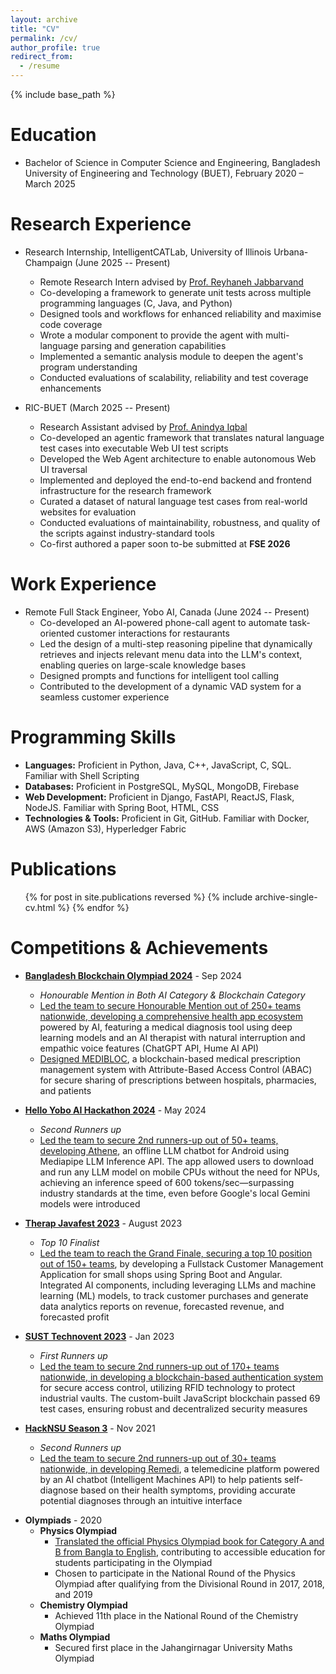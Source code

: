 ```yaml
---
layout: archive
title: "CV"
permalink: /cv/
author_profile: true
redirect_from:
  - /resume
---
```


{% include base_path %}

Education
======
* Bachelor of Science in Computer Science and Engineering, Bangladesh University of Engineering and Technology (BUET), February 2020 – March 2025

Research Experience
======
* Research Internship, IntelligentCATLab, University of Illinois Urbana-Champaign (June 2025 -- Present)
  * Remote Research Intern advised by [Prof. Reyhaneh Jabbarvand](https://reyhaneh.cs.illinois.edu/)
  * Co-developing a framework to generate unit tests across multiple programming languages (C, Java, and Python)
  * Designed tools and workflows for enhanced reliability and maximise code coverage
  * Wrote a modular component to provide the agent with multi-language parsing and generation capabilities
  * Implemented a semantic analysis module to deepen the agent's program understanding
  * Conducted evaluations of scalability, reliability and test coverage enhancements

* RIC-BUET (March 2025 -- Present)
  * Research Assistant advised by [Prof. Anindya Iqbal](https://scholar.google.com/citations?user=jAuiNFgAAAAJ&hl=en)
  * Co-developed an agentic framework that translates natural language test cases into executable Web UI test scripts
  * Developed the Web Agent architecture to enable autonomous Web UI traversal
  * Implemented and deployed the end-to-end backend and frontend infrastructure for the research framework
  * Curated a dataset of natural language test cases from real-world websites for evaluation
  * Conducted evaluations of maintainability, robustness, and quality  of the scripts against industry-standard tools
  * Co-first authored a paper soon to-be submitted at **FSE 2026**

Work Experience
======
* Remote Full Stack Engineer, Yobo AI, Canada (June 2024 -- Present)
  * Co-developed an AI-powered phone-call agent to automate task-oriented customer interactions for restaurants
  * Led the design of a multi-step reasoning pipeline that dynamically retrieves and injects relevant menu data into the LLM's context, enabling queries on large-scale knowledge bases
  * Designed prompts and functions for intelligent tool calling
  * Contributed to the development of a dynamic VAD system for a seamless customer experience
  
Programming Skills
======
* **Languages:** Proficient in Python, Java, C++, JavaScript, C, SQL. Familiar with Shell Scripting
* **Databases:** Proficient in PostgreSQL, MySQL, MongoDB, Firebase
* **Web Development:** Proficient in Django, FastAPI, ReactJS, Flask, NodeJS. Familiar with Spring Boot, HTML, CSS
* **Technologies & Tools:** Proficient in Git, GitHub. Familiar with Docker, AWS (Amazon S3), Hyperledger Fabric

Publications
======
  <ul>{% for post in site.publications reversed %}
    {% include archive-single-cv.html %}
  {% endfor %}</ul>

Competitions & Achievements
======

* **[Bangladesh Blockchain Olympiad 2024](https://www.linkedin.com/posts/blockchain-olympiad-bangladesh_we-are-excited-to-announce-the-results-of-activity-7239706428721020930-wUJy?utm_source=share&utm_medium=member_desktop)** - Sep 2024
  * *Honourable Mention in Both AI Category & Blockchain Category*
  * [Led the team to secure Honourable Mention out of 250+ teams nationwide, developing a comprehensive health app ecosystem](https://youtu.be/TxOyvm-vnco) powered by AI, featuring a medical diagnosis tool using deep learning models and an AI therapist with natural interruption and empathic voice features (ChatGPT API, Hume AI API)
  * [Designed MEDIBLOC](https://drive.google.com/file/d/1RmxKdoaEL__jBIOJz31JyOTTkPBXlz8J/view?usp=drive_link), a blockchain-based medical prescription management system with Attribute-Based Access Control (ABAC) for secure sharing of prescriptions between hospitals, pharmacies, and patients

* **[Hello Yobo AI Hackathon 2024](https://www.linkedin.com/posts/ishtiaq1_hackathon-ai-generativeai-activity-7187244491190218753-iq_-?utm_source=share&utm_medium=member_desktop)** - May 2024
  * *Second Runners up*
  * [Led the team to secure 2nd runners-up out of 50+ teams, developing Athene](https://github.com/jaid-monwar/BUET_Multithreading-Athene-Companion-Yobo-AI-Hackathon.git), an offline LLM chatbot for Android using Mediapipe LLM Inference API. The app allowed users to download and run any LLM model on mobile CPUs without the need for NPUs, achieving an inference speed of 600 tokens/sec—surpassing industry standards at the time, even before Google's local Gemini models were introduced

* **[Therap Javafest 2023](https://www.linkedin.com/posts/jaid-monwar_therapbd-therapjavafest2023-codingcompetition-activity-7249066504095211520-rKat?utm_source=share&utm_medium=member_desktop)** - August 2023
  * *Top 10 Finalist*
  * [Led the team to reach the Grand Finale, securing a top 10 position out of 150+ teams](https://youtu.be/YQ24Rcl8aQM?si=m52AkxlQdq9nVwbJ), by developing a Fullstack Customer Management Application for small shops using Spring Boot and Angular. Integrated AI components, including leveraging LLMs and machine learning (ML) models, to track customer purchases and generate data analytics reports on revenue, forecasted revenue, and forecasted profit

* **[SUST Technovent 2023](https://www.facebook.com/share/KfyeD4yTKikFhv3z/)** - Jan 2023
  * *First Runners up*
  * [Led the team to secure 2nd runners-up out of 170+ teams nationwide, in developing a blockchain-based authentication system](https://github.com/jaid-monwar/flowbd-chain.git) for secure access control, utilizing RFID technology to protect industrial vaults. The custom-built JavaScript blockchain passed 69 test cases, ensuring robust and decentralized security measures

* **[HackNSU Season 3](https://www.facebook.com/share/p/JSGH6TWqJvs3JjU9/)** - Nov 2021
  * *Second Runners up*
  * [Led the team to secure 2nd runners-up out of 30+ teams nationwide, in developing Remedi](https://www.facebook.com/share/p/JSGH6TWqJvs3JjU9/), a telemedicine platform powered by an AI chatbot (Intelligent Machines API) to help patients self-diagnose based on their health symptoms, providing accurate potential diagnoses through an intuitive interface

<!-- * **[NEST 2021 (Business Competition)](https://www.facebook.com/share/EcxSYK4bh54g7vK4/)** - Nov 2021
  * *Top 5 Startups*
  * [Led the team and co-founded UDairy](https://www.facebook.com/share/EcxSYK4bh54g7vK4/), a startup that reached the top 5 out of 50+ teams nationwide, securing 30,000 BDT prize money for developing a platform to streamline dairy production and management

* **[Hult Prize Regional Winners 2021 (Business Competition)](https://www.linkedin.com/posts/salmansayeed5345_another-achievement-for-udairy-couldnt-activity-6787399696546721792-CU6n?utm_source=share&utm_medium=member_desktop)** - Feb 2021
  * *First Runners up*
  * Led the UDairy startup, which aimed to revolutionize the milk industry by developing genetically engineered milk requiring only 10% water, 1% land, and 0% cows, making it a sustainable solution for lactose-intolerant individuals -->

* **Olympiads** - 2020
  * **Physics Olympiad**
    * [Translated the official Physics Olympiad book for Category A and B from Bangla to English](https://www.rokomari.com/book/210061/physics-olympiad-problem-solution-compilation), contributing to accessible education for students participating in the Olympiad
    * Chosen to participate in the National Round of the Physics Olympiad after qualifying from the Divisional Round in 2017, 2018, and 2019
  * **Chemistry Olympiad**
    * Achieved 11th place in the National Round of the Chemistry Olympiad
  * **Maths Olympiad**
    * Secured first place in the Jahangirnagar University Maths Olympiad


  
<!-- Talks
======
  <ul>{% for post in site.talks reversed %}
    {% include archive-single-talk-cv.html  %}
  {% endfor %}</ul>
  
Teaching
======
  <ul>{% for post in site.teaching reversed %}
    {% include archive-single-cv.html %}
  {% endfor %}</ul>
  
Service and leadership
======
* Currently signed in to 43 different slack teams -->
